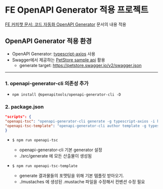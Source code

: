 # FE OpenAPI Generator 적용 프로젝트
[FE 커피챗 문서: 코드 자동화 OpenAPI Generator](https://www.notion.so/torderkorea/OpenAPI-Generator-6b739273d53a4265b0c25db065369979?pvs=4) 문서의 내용 적용


## OpenAPI Generator 적용 환경
- OpenAPI Generator: [typescript-axios](https://openapi-generator.tech/docs/generators/typescript-axios/) 사용
- Swagger에서 제공하는 [PetStore sample api](https://editor.swagger.io/?url=https://petstore.swagger.io/v2/swagger.yaml) 활용
  - generate target: https://petstore.swagger.io/v2/swagger.json
---

### 1. openapi-generator-cli 의존성 추가
- `npm install @openapitools/openapi-generator-cli -D`

###

### 2. package.json
```json
"scripts": {
"openapi-tsc": "openapi-generator-cli generate -g typescript-axios -i https://petstore.swagger.io/v2/swagger.json -o ./src/generate",
"openapi-tsc-template": "openapi-generator-cli author template -g typescript-axios -o ./mustaches",
}
```
- `$ npm run openapi-tsc`
  - openapi-generator-cli 기본 generator 설정
  - ./src/generate 에 모든 산출물이 생성됨


- `$ npm run openapi-tsc-template`
  - generate 결과물들의 포맷팅을 위해 기본 템플릿 받아오기.
  - ./mustaches 에 생성된 .mustache 파일을 수정해서 컨벤션 수정 필요
